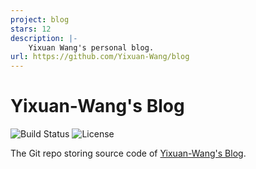 ```yaml
---
project: blog
stars: 12
description: |-
    Yixuan Wang's personal blog.
url: https://github.com/Yixuan-Wang/blog
---
```


# Yixuan-Wang's Blog

![Build Status](https://img.shields.io/github/actions/workflow/status/Yixuan-Wang/blog/build-and-deploy.yml?branch=v4&color=FFE900)
![License](https://img.shields.io/github/license/Yixuan-Wang/blog?color=%23253127)


The Git repo storing source code of [Yixuan-Wang's Blog](https://yixuan-wang.github.io/blog/).

